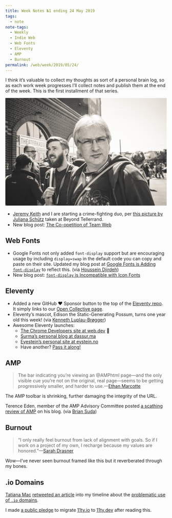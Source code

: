 ```yaml
---
title: Week Notes №1 ending 24 May 2019
tags:
  - note
note-tags:
  - Weekly
  - Indie Web
  - Web Fonts
  - Eleventy
  - AMP
  - Burnout
permalink: /web/week/2019/05/24/
---
```

I think it’s valuable to collect my thoughts as sort of a personal brain log, so as each work week progresses I’ll collect notes and publish them at the end of the week. This is the first installment of that series.

<p><a href="https://adactio.com/notes/15206"><img src="/web/img/weekly/adactio-and-zachleat.jpg" alt="Jeremy Keith and Zach Leatherman at Beyond Tellerrand" class="primary"></a></p>

* [Jeremy Keith](https://adactio.com/) and I are starting a crime-fighting duo, per [this picture by Juliana Schütz](https://adactio.com/notes/15206) taken at Beyond Tellerrand.
* New blog post: [The Co-opetition of Team Web](/web/team-web/)

## Web Fonts

* Google Fonts not only added `font-display` support but are encouraging usage by including `display=swap` in the default code you can copy and paste on their site. Updated my blog post at [Google Fonts is Adding `font-display`](/web/google-fonts-display/) to reflect this. (via [Houssein Djirdeh](https://twitter.com/hdjirdeh/status/1130895027712995329))
* New blog post: [`font-display` is Incompatible with Icon Fonts](/web/font-display-icon-fonts/)

## Eleventy

* Added a new GitHub ❤️ Sponsor button to the top of the [Eleventy repo](https://github.com/11ty/eleventy/). It simply links to our [Open Collective page](https://opencollective.com/11ty).
* Eleventy’s mascot, Edison the Static-Generating Possum, turns one year old this week! (via [Kenneth Luplau-Brøgger](https://twitter.com/kluplau/status/1131937557774835713))
* Awesome Eleventy launches:
    - [The Chrome Developers site at web.dev](https://web.dev/) 🤯
    - [Surma’s personal blog at dassur.ma](https://dassur.ma/)
    - [Eyestein’s personal site at eystein.no](https://eystein.no/)
    - Have another? [Pass it along!](https://twitter.com/intent/tweet?screen_name=zachleat)

## AMP

> The bar indicating you’re viewing an @AMPhtml page—and the only visible cue you’re not on the original, real page—seems to be getting progressively smaller, and harder to use.—[Ethan Marcotte](https://twitter.com/beep/status/1131181984674455552)

The AMP toolbar is shrinking, further damaging the integrity of the URL.

Terence Eden, member of the AMP Advisory Committee posted [a scathing review of AMP](https://shkspr.mobi/blog/2019/05/a-report-from-the-amp-advisory-committee-meeting/) on his blog. (via [Brian Suda](https://twitter.com/briansuda/status/1131649766830596096))

## Burnout

> “I only really feel burnout from lack of alignment with goals. So if I work on a project of my own, I recharge because my values are honored.”—[Sarah Drasner](https://twitter.com/sarah_edo/status/1131424076726132736)

Wow—I’ve never seen burnout framed like this but it reverberated through my bones.

## <span class="cased">.io</span> Domains

[Tatiana Mac](https://twitter.com/TatianaTMac) [retweeted an article](https://twitter.com/jackyalcine/status/1131834952172167168) into my timeline about the [problematic use of `.io` domains](https://www.theguardian.com/world/2019/may/22/uk-suffers-crushing-defeat-un-vote-chagos-islands).

I made [a public pledge](https://twitter.com/zachleat/status/1131897497876652032) to migrate [11ty.io](https://www.11ty.io/) to [11ty.dev](https://www.11ty.dev/) after reading this.
